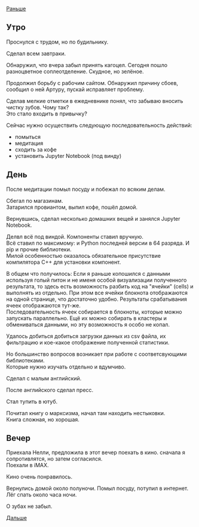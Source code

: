 [Раньше](2020.01.30.md)
## Утро
Проснулся с трудом, но по будильнику.

Сделал всем завтраки.

Обнаружил, что вчера забыл принять кагоцел. Сегодня пошло разноцветное соплеотделение. Скудное, но зелёное.

Продолжил борьбу с рабочим сайтом. Обнаружил причину сбоев, сообщил о ней Артуру, пускай исправляет проблему.

Сделав мелкие отметки в ежедневнике понял, что забываю вносить чистку зубов. Чому так?  
Это стало входить в привычку?

Сейчас нужно осуществить следующую последовательность действий:
 - помыться
 - медитация
 - сходить за кофе
 - установить Jupyter Notebook (под винду)
## День
После медитации помыл посуду и побежал по всяким делам.

Сбегал по магазинам.  
Затарился провиантом, выпил кофе, пошёл домой.

Вернувшись, сделал несколько домашних вещей и занялся Jupyter Notebook.

Делвл всё под виндой. Компоненты ставил вручную.  
Всё ставил по максимому: и Python последней версии в 64 разряда. И pip и прочие библиотеки.  
Милой особенностью оказалось обязательное присутствие компилятора C++ для установки компонент.

В общем что получилось:
Если я раньше копошился с данными используя голый питон и не именя особой визуализации полученного результата, то здесь есть возможность разбить код на "ячейки" (cells) и выполнять из отдельно. При этом все ячейки блокнота отображаются на одной странице, что достаточно удобно. Результаты срабатывания ячеек отображаются тут-же.  
Последовательность ячеек собирается в блокноты, которые можно запускать параллельно. Ещё их можно собирать в кластеры и обмениваться данными, но эту возможность я особо не копал.

Удалось добиться добиться загрузки данных из csv файла, их фильтрацию и кое-какое отображение полученной статистики.

Но большинство вопросов возникает при работе с соответсвующими библиотеками.  
Которые нужно изучать отдельно и вдумчиво.

Сделал с малым английский.

После английского сделал пресс.

Стал тупить в ютуб.

Почитал книгу о марксизма, начал там находить нестыковки.  
Книга сложная, но хорошая.
## Вечер
Приехала Нелли, предложила в этот вечер поехать в кино. сначала я сопротивлятся, но затем согласился.  
Поехали в iMAX.

Кино очень понравилось.

Вернулись домой около полуночи. Помыл посуду, потупил в интернет. Лёг спать около часа ночи.

О зубах не забыл.

[Дальше](2020.02.01.md)